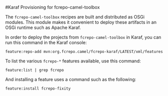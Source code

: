 #Karaf Provisioning for fcrepo-camel-toolbox

The `fcrepo-camel-toolbox` recipes are built and distributed as OSGi modules.
This module makes it convenient to deploy these artifacts in an OSGi runtime
such as Apache Karaf.

In order to deploy the projects from `fcrepo-camel-toolbox` in Karaf, you can
run this command in the Karaf console:

    feature:repo-add mvn:org.fcrepo.camel/fcrepo-karaf/LATEST/xml/features

To list the various `fcrepo-*` features available, use this command:

    feature:list | grep fcrepo

And installing a feature uses a command such as the following:

    feature:install fcrepo-fixity
